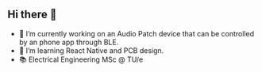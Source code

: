 ## Hi there 👋

- 🔭 I’m currently working on an Audio Patch device that can be controlled by an phone app through BLE.
- 🌱 I’m learning React Native and PCB design.
- 📚 Electrical Engineering MSc @ TU/e
  

<!--
**ZsoltGrodvalt/ZsoltGrodvalt** is a ✨ _special_ ✨ repository because its `README.md` (this file) appears on your GitHub profile.

Here are some ideas to get you started:
- 👯 I’m looking to collaborate on ...
- 🤔 I’m looking for help with ...
- 💬 Ask me about ...
- 📫 How to reach me: ...
- 😄 Pronouns: ...
- ⚡ Fun fact: ...
-->
